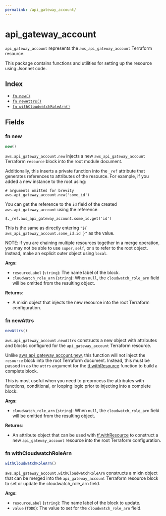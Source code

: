 ```yaml
---
permalink: /api_gateway_account/
---
```


# api_gateway_account

`api_gateway_account` represents the `aws_api_gateway_account` Terraform resource.



This package contains functions and utilities for setting up the resource using Jsonnet code.


## Index

* [`fn new()`](#fn-new)
* [`fn newAttrs()`](#fn-newattrs)
* [`fn withCloudwatchRoleArn()`](#fn-withcloudwatchrolearn)

## Fields

### fn new

```ts
new()
```


`aws.api_gateway_account.new` injects a new `aws_api_gateway_account` Terraform `resource`
block into the root module document.

Additionally, this inserts a private function into the `_ref` attribute that generates references to attributes of the
resource. For example, if you added a new instance to the root using:

    # arguments omitted for brevity
    aws.api_gateway_account.new('some_id')

You can get the reference to the `id` field of the created `aws.api_gateway_account` using the reference:

    $._ref.aws_api_gateway_account.some_id.get('id')

This is the same as directly entering `"${ aws_api_gateway_account.some_id.id }"` as the value.

NOTE: if you are chaining multiple resources together in a merge operation, you may not be able to use `super`, `self`,
or `$` to refer to the root object. Instead, make an explicit outer object using `local`.

**Args**:
  - `resourceLabel` (`string`): The name label of the block.
  - `cloudwatch_role_arn` (`string`):  When `null`, the `cloudwatch_role_arn` field will be omitted from the resulting object.

**Returns**:
- A mixin object that injects the new resource into the root Terraform configuration.


### fn newAttrs

```ts
newAttrs()
```


`aws.api_gateway_account.newAttrs` constructs a new object with attributes and blocks configured for the `api_gateway_account`
Terraform resource.

Unlike [aws.api_gateway_account.new](#fn-apigatewayaccountnew), this function will not inject the `resource`
block into the root Terraform document. Instead, this must be passed in as the `attrs` argument for the
[tf.withResource](https://github.com/tf-libsonnet/core/tree/main/docs#fn-withresource) function to build a complete block.

This is most useful when you need to preprocess the attributes with functions, conditional, or looping logic prior to
injecting into a complete block.

**Args**:
  - `cloudwatch_role_arn` (`string`):  When `null`, the `cloudwatch_role_arn` field will be omitted from the resulting object.

**Returns**:
  - An attribute object that can be used with [tf.withResource](https://github.com/tf-libsonnet/core/tree/main/docs#fn-withresource) to construct a new `api_gateway_account` resource into the root Terraform configuration.


### fn withCloudwatchRoleArn

```ts
withCloudwatchRoleArn()
```

`aws.api_gateway_account.withCloudwatchRoleArn` constructs a mixin object that can be merged into the `api_gateway_account`
Terraform resource block to set or update the cloudwatch_role_arn field.



**Args**:
  - `resourceLabel` (`string`): The name label of the block to update.
  - `value` (`TODO`): The value to set for the `cloudwatch_role_arn` field.
